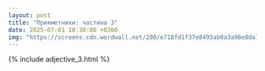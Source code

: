 ```yaml
---
layout: post
title: "Прикметники: частина 3"
date: 2025-07-01 18:30:00 +0300
img: "https://screens.cdn.wordwall.net/200/e718fd1f37e8493ab0a3a98e8da1c92f_0"
---
```


{% include adjective_3.html %}
